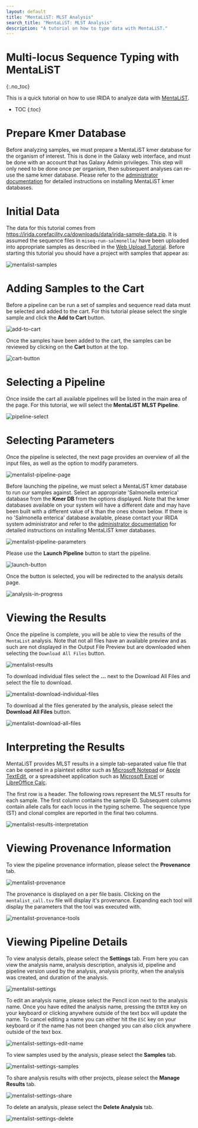 ```yaml
---
layout: default
title: "MentaLiST: MLST Analysis"
search_title: "MentaLiST: MLST Analysis"
description: "A tutorial on how to type data with MentaLiST."
---
```


Multi-locus Sequence Typing with MentaLiST
==========================================
{:.no_toc}

This is a quick tutorial on how to use IRIDA to analyze data with [MentaLiST][mentalist-github].

* TOC
{:toc}

Prepare Kmer Database
=====================
Before analyzing samples, we must prepare a MentaLiST kmer database for the organism of interest. This is done in the Galaxy web interface, and must be done with an account that has Galaxy Admin privileges. This step will only need to be done once per organism, then subsequent analyses can re-use the same kmer database. Please refer to the [administrator documentation][mentalist-admin-docs] for detailed instructions on installing MentaLiST kmer databases.

Initial Data
============
The data for this tutorial comes from <https://irida.corefacility.ca/downloads/data/irida-sample-data.zip>. It is assumed the sequence files in `miseq-run-salmonella/` have been uploaded into appropriate samples as described in the [Web Upload Tutorial]. Before starting this tutorial you should have a project with samples that appear as:

![mentalist-samples]

Adding Samples to the Cart
==========================

Before a pipeline can be run a set of samples and sequence read data must be selected and added to the cart. For this tutorial please select the single sample and click the **Add to Cart** button.

![add-to-cart]

Once the samples have been added to the cart, the samples can be reviewed by clicking on the **Cart** button at the top.

![cart-button]

Selecting a Pipeline
====================

Once inside the cart all available pipelines will be listed in the main area of the page. For this tutorial, we will select the **MentaLiST MLST Pipeline**.

![pipeline-select]

Selecting Parameters
====================

Once the pipeline is selected, the next page provides an overview of all the input files, as well as the option to modify parameters.

![mentalist-pipeline-page]

Before launching the pipeline, we must select a MentaLiST kmer database to run our samples against. Select an appropriate 'Salmonella enterica' database from the **Kmer DB** from the options displayed. Note that the kmer databases available on your system will have a different date and may have been built with a different value of k than the ones shown below. If there is no 'Salmonella enterica' database available, please contact your IRIDA system administrator and refer to the [administrator documentation][mentalist-admin-docs] for detailed instructions on installing MentaLiST kmer databases.

![mentalist-pipeline-parameters]

Please use the **Launch Pipeline** button to start the pipeline.

![launch-button]

Once the button is selected, you will be redirected to the analysis details page.


![analysis-in-progress]

Viewing the Results
===================

Once the pipeline is complete, you will be able to view the results of the `MentaList` analysis. Note that not all files have an available preview and as such are not displayed in the Output File Preview but are downloaded when selecting the `Download All Files` button.

![mentalist-results][]

To download individual files select the **...** next to the Download All Files and select the file to download.

![mentalist-download-individual-files][]

To download al the files generated by the analysis, please select the **Download All Files** button.

![mentalist-download-all-files][]

Interpreting the Results
========================

MentaLiST provides MLST results in a simple tab-separated value file that can be opened in a plaintext editor such as [Microsoft Notepad][microsoft-notepad] or [Apple TextEdit][apple-textedit], or a spreadsheet application such as [Microsoft Excel][microsoft-excel] or [LibreOffice Calc][libreoffice-calc].

The first row is a header. The following rows represent the MLST results for each sample. The first column contains the sample ID. Subsequent columns contain allele calls for each locus in the typing scheme. The sequence type (ST) and clonal complex are reported in the final two columns.

![mentalist-results-interpretation]

Viewing Provenance Information
==============================

To view the pipeline provenance information, please select the **Provenance** tab.

![mentalist-provenance]

The provenance is displayed on a per file basis. Clicking on the `mentalist_call.tsv` file will display it's provenance. Expanding each tool will display the parameters that the tool was executed with.

![mentalist-provenance-tools]


Viewing Pipeline Details
========================

To view analysis details, please select the **Settings** tab. From here you can view the analysis name, analysis description, analysis id, pipeline and pipeline version used by the analysis, analysis priority, when the analysis was created, and duration of the analysis.

![mentalist-settings]

To edit an analysis name, please select the Pencil icon next to the analysis name. Once you have edited the analysis name, pressing the `ENTER` key on your keyboard or clicking anywhere outside of the text box will update the name. To cancel editing a name you can either hit the `ESC` key on your keyboard or if the name has not been changed you can also click anywhere outside of the text box.

![mentalist-settings-edit-name]

To view samples used by the analysis, please select the **Samples** tab.

![mentalist-settings-samples]

To share analysis results with other projects, please select the **Manage Results** tab.

![mentalist-settings-share]

To delete an analysis, please select the **Delete Analysis** tab.

![mentalist-settings-delete]


[add-to-cart]: images/add-to-cart.png
[analysis-in-progress]: images/analysis-in-progress.png
[apple-textedit]: https://en.wikipedia.org/wiki/TextEdit
[cart-button]: images/cart-button.png
[launch-button]: ../../../images/tutorials/common/pipelines/ready-to-launch-button.png
[libreoffice-calc]: https://www.libreoffice.org/discover/calc/
[mentalist-admin-docs]: ../../../administrator/galaxy/pipelines/mentalist
[mentalist-docs]: https://github.com/WGS-TB/MentaLiST/tree/mentalist_v0.1/docs
[mentalist-download-all-files]: images/mentalist-download-all-files.png
[mentalist-download-individual-files]: images/mentalist-download-individual-files.png
[mentalist-github]: https://github.com/WGS-TB/MentaLiST
[mentalist-paper]: http://mgen.microbiologyresearch.org/content/journal/mgen/10.1099/mgen.0.000146
[mentalist-pipeline-page]: images/mentalist-pipeline-page.png
[mentalist-pipeline-parameters]: images/mentalist-pipeline-parameters.png
[mentalist-provenance]: images/mentalist-provenance.png
[mentalist-provenance-tools]: images/mentalist-provenance-tools.png
[mentalist-results]: images/mentalist-results.png
[mentalist-results-interpretation]: images/mentalist-results-interpretation.png
[mentalist-samples]: images/mentalist-samples.png
[mentalist-settings]: images/mentalist-settings.png
[mentalist-settings-delete]: images/mentalist-settings-delete.png
[mentalist-settings-edit-name]: images/mentalist-settings-edit-name.png
[mentalist-settings-samples]: images/mentalist-settings-samples.png
[mentalist-settings-share]: images/mentalist-settings-share.png
[microsoft-excel]: https://products.office.com/en-ca/excel
[microsoft-notepad]: https://en.wikipedia.org/wiki/Microsoft_Notepad
[monitor-analyses]: images/monitor-analyses.png
[pipeline-launched]: images/pipeline-launched.png
[pipeline-select]: images/pipeline-select.png
[view-your-analyses]: images/view-your-analyses.png
[Web Upload Tutorial]: ../web-upload/